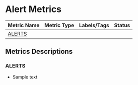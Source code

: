 # Alert Metrics

| Metric Name                         | Metric Type | Labels/Tags | Status |
|-------------------------------------|-------------|-------------|--------|
| [ALERTS](#alerts)                   |             |             |        |

## Metrics Descriptions

### ALERTS

- Sample text
